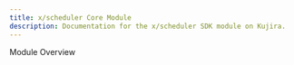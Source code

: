 ```yaml
---
title: x/scheduler Core Module
description: Documentation for the x/scheduler SDK module on Kujira.
---
```


Module Overview